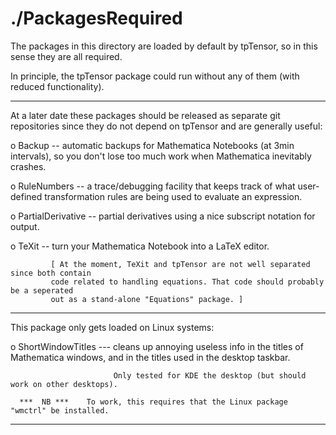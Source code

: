 
# ./PackagesRequired

The packages in this directory are loaded by default by tpTensor, so in this sense they are all
required.

In principle, the tpTensor package could run without any of them (with reduced functionality).

-------------------------------------------------------------------------------------------------

At a later date these packages should be released as separate git repositories since
they do not depend on tpTensor and are generally useful:


o Backup  --  automatic backups for Mathematica Notebooks (at 3min intervals), so you don't
              lose too much work when Mathematica inevitably crashes.

o RuleNumbers  --  a trace/debugging facility that keeps track of what user-defined transformation
                   rules are being used to evaluate an expression.  

o PartialDerivative  --  partial derivatives using a nice subscript notation for output.

o TeXit  --  turn your Mathematica Notebook into a LaTeX editor.

             [ At the moment, TeXit and tpTensor are not well separated since both contain
             code related to handling equations. That code should probably be a seperated
             out as a stand-alone "Equations" package. ]


-------------------------------------------------------------------------------------------------

This package only gets loaded on Linux systems:

o ShortWindowTitles   ---  cleans up annoying useless info in the titles of Mathematica windows,
                           and in the titles used in the desktop taskbar. 
                           
                           Only tested for KDE the desktop (but should work on other desktops).

      ***  NB ***    To work, this requires that the Linux package "wmctrl" be installed.

-------------------------------------------------------------------------------------------------
